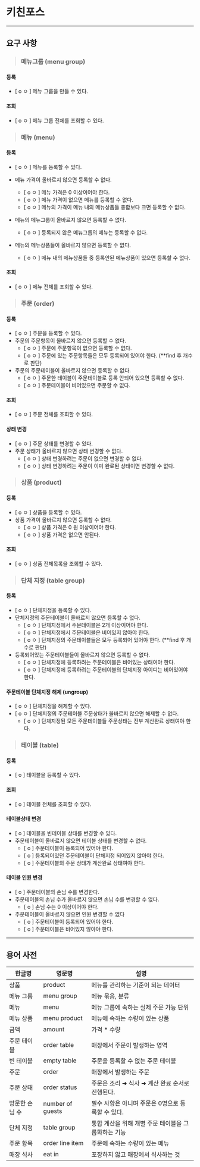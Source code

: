 # 키친포스

-----------------------
## 요구 사항

>### 메뉴그룹 (menu group)
#### 등록
* [ o ㅇ ] 메뉴 그룹을 만들 수 있다.
#### 조회
* [ o ㅇ ] 메뉴 그룹 전체를 조회할 수 있다.

>### 메뉴 (menu)
#### 등록
* [ o ㅇ ] 메뉴를 등록할 수 있다.
* 메뉴 가격이 올바르지 않으면 등록할 수 없다.
  * [ o ㅇ ] 메뉴 가격은 0 이상이어야 한다.
  * [ o ㅇ ] 메뉴 가격이 없으면 메뉴를 등록할 수 없다.
  * [ o ㅇ ] 메뉴의 가격이 메뉴 내의 메뉴상품들 총합보다 크면 등록할 수 없다.

* 메뉴의 메뉴그룹이 올바르지 않으면 등록할 수 없다.
  * [ o ㅇ ] 등록되지 않은 메뉴그룹의 메뉴는 등록할 수 없다.
* 메뉴의 메뉴상품들이 올바르지 않으면 등록할 수 없다.
  * [ o ㅇ ] 메뉴 내의 메뉴상품들 중 등록안된 메뉴상품이 있으면 등록할 수 없다.

#### 조회
* [ o ㅇ ] 메뉴 전체를 조회할 수 있다.

>### 주문 (order)
#### 등록
* [ o ㅇ ] 주문을 등록할 수 있다.
* 주문의 주문항목이 올바르지 않으면 등록할 수 없다.
  * [ o ㅇ ] 주문에 주문항목이 없으면 등록할 수 없다.
  * [ o ㅇ ] 주문에 있는 주문항목들은 모두 등록되어 있어야 한다. (**find 후 개수로 판단)
* 주문의 주문테이블이 올바르지 않으면 등록할 수 없다.
  * [ o ㅇ ] 주문한 테이블이 주문테이블로 등록 안되어 있으면 등록할 수 없다.
  * [ o ㅇ ] 주문테이블이 비어있으면 주문할 수 없다.
#### 조회
* [ o ㅇ ] 주문 전체를 조회할 수 있다.
#### 상태 변경
* [ o ㅇ ] 주문 상태를 변경할 수 있다.
* 주문 상태가 올바르지 않으면 상태 변경할 수 없다.
  * [ o ㅇ ] 상태 변경하려는 주문이 없으면 변경할 수 없다.
  * [ o ㅇ ] 상태 변경하려는 주문이 이미 완료된 상태이면 변경할 수 없다.

>### 상품 (product)
#### 등록
* [ o ㅇ ] 상품을 등록할 수 있다.
* 상품 가격이 올바르지 않으면 등록할 수 없다.
  * [ o ㅇ ] 상품 가격은 0 원 이상이어야 한다.
  * [ o ㅇ ] 상품 가격은 없으면 안된다.
#### 조회
* [ o ㅇ ] 상품 전체목록을 조회할 수 있다.

>### 단체 지정 (table group)
#### 등록
* [ o ㅇ ] 단체지정을 등록할 수 있다.
* 단체지정의 주문테이블이 올바르지 않으면 등록할 수 없다.
  * [ o ㅇ ] 단체지정에서 주문테이블은 2개 이상이어야 한다.
  * [ o ㅇ ] 단체지정에서 주문테이블은 비어있지 않아야 한다.
  * [ o ㅇ ] 단체지정의 주문테이블들은 모두 등록되어 있어야 한다. (**find 후 개수로 판단)
* 등록되어있는 주문테이블들이 올바르지 않으면 등록할 수 없다.
  * [ o ㅇ ] 단체지정에 등록하려는 주문테이블은 비어있는 상태여야 한다.
  * [ o ㅇ ] 단체지정에 등록하려는 주문테이블의 단체지정 아이디는 비어있어야 한다.
#### 주문테이블 단체지정 해제 (ungroup)
* [ o ㅇ ] 단체지정을 해제할 수 있다.
* [ o ㅇ ] 단체지정의 주문테이블 주문상태가 올바르지 않으면 해제할 수 없다.
  * [ o ㅇ ] 단체지정된 모든 주문테이블들 주문상태는 전부 계산완료 상태여야 한다.

>### 테이블 (table)
#### 등록
* [ o ] 테이블을 등록할 수 있다.
#### 조회
* [ o ] 테이블 전체를 조회할 수 있다.
#### 테이블상태 변경
* [ o ] 테이블을 빈테이블 상태를 변경할 수 있다.
* 주문테이블이 올바르지 않으면 테이블 상태를 변경할 수 없다.
  * [ o ] 주문테이블이 등록되어 있어야 한다.
  * [ o ] 등록되어있던 주문테이블이 단체지정 되어있지 않아야 한다.
  * [ o ] 주문테이블의 주문 상태가 계산완료 상태여야 한다.
#### 테이블 인원 변경
* [ o ] 주문테이블의 손님 수를 변경한다.
* 주문테이블의 손님 수가 올바르지 않으면 손님 수를 변경할 수 없다.
  * [ o ] 손님 수는 0 이상이어야 한다.
* 주문테이블이 올바르지 않으면 인원 변경할 수 없다
  * [ o ] 주문테이블이 등록되어 있어야 한다.
  * [ o ] 주문테이블은 비어있지 않아야 한다.

----------------

## 용어 사전

| 한글명 | 영문명 | 설명 |
| --- | --- | --- |
| 상품 | product | 메뉴를 관리하는 기준이 되는 데이터 |
| 메뉴 그룹 | menu group | 메뉴 묶음, 분류 |
| 메뉴 | menu | 메뉴 그룹에 속하는 실제 주문 가능 단위 |
| 메뉴 상품 | menu product | 메뉴에 속하는 수량이 있는 상품 |
| 금액 | amount | 가격 * 수량 |
| 주문 테이블 | order table | 매장에서 주문이 발생하는 영역 |
| 빈 테이블 | empty table | 주문을 등록할 수 없는 주문 테이블 |
| 주문 | order | 매장에서 발생하는 주문 |
| 주문 상태 | order status | 주문은 조리 ➜ 식사 ➜ 계산 완료 순서로 진행된다. |
| 방문한 손님 수 | number of guests | 필수 사항은 아니며 주문은 0명으로 등록할 수 있다. |
| 단체 지정 | table group | 통합 계산을 위해 개별 주문 테이블을 그룹화하는 기능 |
| 주문 항목 | order line item | 주문에 속하는 수량이 있는 메뉴 |
| 매장 식사 | eat in | 포장하지 않고 매장에서 식사하는 것 |
